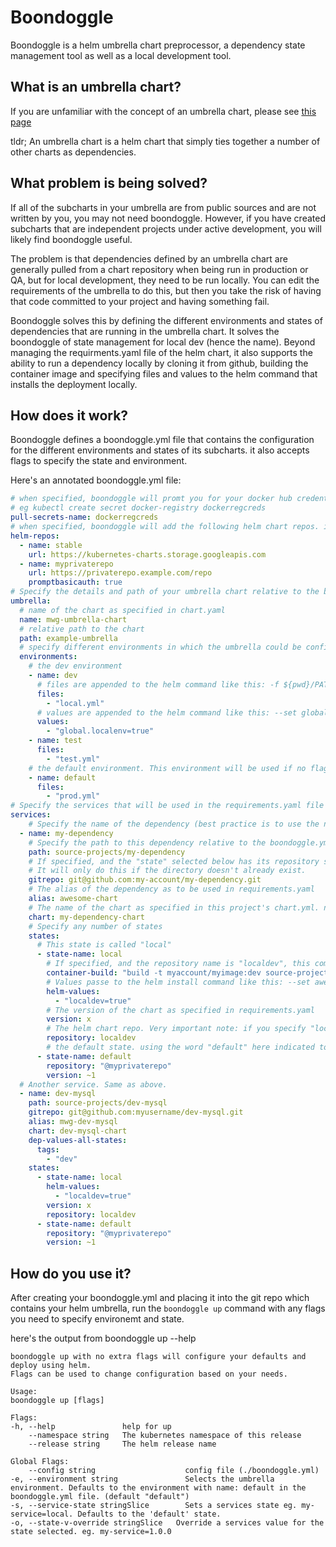 # Boondoggle

Boondoggle is a helm umbrella chart preprocessor, a dependency state management tool as well as a local development tool.

## What is an umbrella chart? 
If you are unfamiliar with the concept of an umbrella chart, please see [this page](https://github.com/kubernetes/helm/blob/master/docs/charts_tips_and_tricks.md#complex-charts-with-many-dependencies) 

tldr; An umbrella chart is a helm chart that simply ties together a number of other charts as dependencies. 

## What problem is being solved?
If all of the subcharts in your umbrella are from public sources and are not written by you, you may not need boondoggle. However, if you have created subcharts that are independent projects under active development, you will likely find boondoggle useful. 

The problem is that dependencies defined by an umbrella chart are generally pulled from a chart repository when being run in production or QA, but for local development, they need to be run locally. You can edit the requirements of the umbrella to do this, but then you take the risk of having that code committed to your project and having something fail. 

Boondoggle solves this by defining the different environments and states of dependencies that are running in the umbrella chart. It solves the boondoggle of state management for local dev (hence the name). Beyond managing the requirments.yaml file of the helm chart, it also supports the ability to run a dependency locally by cloning it from github, building the container image and specifying files and values to the helm command that installs the deployment locally. 

## How does it work?
Boondoggle defines a boondoggle.yml file that contains the configuration for the different environments and states of its subcharts. it also accepts flags to specify the state and environment. 

Here's an annotated boondoggle.yml file:

```yaml
# when specified, boondoggle will promt you for your docker hub credentials then create a kubernetes docker-registry type secret. 
# eg kubectl create secret docker-registry dockerregcreds
pull-secrets-name: dockerregcreds
# when specified, boondoggle will add the following helm chart repos. if promptbasicauth is true, it will ask for a username and password.
helm-repos:
  - name: stable
    url: https://kubernetes-charts.storage.googleapis.com
  - name: myprivaterepo
    url: https://privaterepo.example.com/repo
    promptbasicauth: true
# Specify the details and path of your umbrella chart relative to the boondoggle.yml file.  
umbrella:
  # name of the chart as specified in chart.yaml
  name: mwg-umbrella-chart
  # relative path to the chart
  path: example-umbrella
  # specify different environments in which the umbrella could be configured
  environments:
    # the dev environment
    - name: dev
      # files are appended to the helm command like this: -f ${pwd}/PATH/local.yml
      files:
        - "local.yml"
      # values are appended to the helm command like this: --set global.localenv=true
      values:
        - "global.localenv=true"
    - name: test
      files:
        - "test.yml"
    # the default environment. This environment will be used if no flags are provided to the boondoggle command.
    - name: default
      files:
        - "prod.yml"
# Specify the services that will be used in the requirements.yaml file in the umbrella chart.
services:
    # Specify the name of the dependency (best practice is to use the name of the git repo in which this dependency lives)
  - name: my-dependency
    # Specify the path to this dependency relative to the boondoggle.yml file. This will be used to clone the project if specified.
    path: source-projects/my-dependency
    # If specified, and the "state" selected below has its repository set as "localdev", boondoggle will clone this project to the path above. 
    # It will only do this if the directory doesn't already exist.
    gitrepo: git@github.com:my-account/my-dependency.git
    # The alias of the dependency as to be used in requirements.yaml
    alias: awesome-chart
    # The name of the chart as specified in this project's chart.yml. note boodoggle expects this chart to live at PATH/CHART
    chart: my-dependency-chart
    # Specify any number of states
    states:
      # This state is called "local"
      - state-name: local
        # If specified, and the repository name is "localdev", this command will be run to build the dockerfile in this project. 
        container-build: "build -t myaccount/myimage:dev source-projects/my-dependency/."
        # Values passe to the helm install command like this: --set awesome-chart.localdev=true note that the alias or chart value is prepended to the value automatically by boondoggle
        helm-values:
          - "localdev=true"
        # The version of the chart as specified in requirements.yaml
        version: x
        # The helm chart repo. Very important note: if you specify "localdev" as the repo, boondoggle will use your local code like this file:///${PWD}/PATH/CHART
        repository: localdev
        # the default state. using the word "default" here indicated to boondoggle that if no other flags are supplied to the command, this is the state you want to use.
      - state-name: default
        repository: "@myprivaterepo"
        version: ~1
  # Another service. Same as above.
  - name: dev-mysql
    path: source-projects/dev-mysql
    gitrepo: git@github.com:myusername/dev-mysql.git
    alias: mwg-dev-mysql
    chart: dev-mysql-chart
    dep-values-all-states:
      tags:
        - "dev"
    states:
      - state-name: local
        helm-values:
          - "localdev=true"
        version: x
        repository: localdev
      - state-name: default
        repository: "@myprivaterepo"
        version: ~1
```

## How do you use it?
After creating your boondoggle.yml and placing it into the git repo which contains your helm umbrella, run the `boondoggle up` command with any flags you need to specify environemt and state. 

here's the output from boondoggle up --help


    boondoggle up with no extra flags will configure your defaults and deploy using helm.
    Flags can be used to change configuration based on your needs.

    Usage:
    boondoggle up [flags]

    Flags:
    -h, --help               help for up
        --namespace string   The kubernetes namespace of this release
        --release string     The helm release name

    Global Flags:
        --config string                    config file (./boondoggle.yml)
    -e, --environment string               Selects the umbrella environment. Defaults to the environment with name: default in the boondoggle.yml file. (default "default")
    -s, --service-state stringSlice        Sets a services state eg. my-service=local. Defaults to the 'default' state.
    -o, --state-v-override stringSlice   Override a services value for the state selected. eg. my-service=1.0.0
